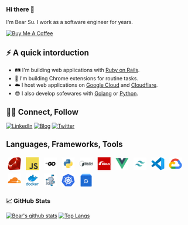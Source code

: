 ### Hi there 👋

I'm Bear Su. I work as a software engineer for years.

<a href="https://www.buymeacoffee.com/timfanda35" target="_blank"><img src="https://cdn.buymeacoffee.com/buttons/v2/default-yellow.png" alt="Buy Me A Coffee" style="height: 60px !important;width: 217px !important;" ></a>

## ⚡️ A quick intorduction

- 🛤️ I'm building web applications with [Ruby on Rails](https://rubyonrails.org/).
- 🤖 I'm building Chrome extensions for routine tasks.
- ☁️ I host web applications on [Google Cloud](https://cloud.google.com/) and [Cloudflare](https://www.cloudflare.com/).
- 😎 I also develop sofewares with [Golang](https://go.dev/) or [Python](https://www.python.org/).

## 🤝🏻 Connect, Follow

[![LinkedIn](https://img.shields.io/badge/LinkedIn-0077B5?style=for-the-badge&logo=linkedin&logoColor=white)](https://www.linkedin.com/in/bearsu/)
[![Blog](https://img.shields.io/badge/Blog-333333?style=for-the-badge&logo=blogger&logoColor=white)](https://blog.bear-su.dev/)
[![Twitter](https://img.shields.io/badge/Twitter-1DA1F2?style=for-the-badge&logo=twitter&logoColor=white)](https://twitter.com/Fandayo)


## Languages, Frameworks, Tools
<p float="left">
  <!-- Languages -->
  <img style="padding:5px;" align="center" alt="Ruby" width="35px" src="https://raw.githubusercontent.com/github/explore/main/topics/ruby/ruby.png"/>
  
  <img style="padding:5px;" align="center" alt="Javascript" width="35px" src="https://raw.githubusercontent.com/github/explore/main/topics/javascript/javascript.png"/>
  
  <img style="padding:5px;" align="center" alt="Go" width="35px" src="https://raw.githubusercontent.com/github/explore/main/topics/go/go.png"/>

  <img style="padding:5px;" align="center" alt="Python" width="35px" src="https://raw.githubusercontent.com/github/explore/main/topics/python/python.png"/>

  <img style="padding:5px;" align="center" alt="Bash" width="35px" src="https://raw.githubusercontent.com/github/explore/main/topics/bash/bash.png"/>
  
  <!-- Framework -->
  <img style="padding:5px;" align="center" alt="Rails" width="35px" src="https://raw.githubusercontent.com/github/explore/main/topics/rails/rails.png"/>
  
  <img style="padding:5px;" align="center" alt="Vue" width="35px" src="https://raw.githubusercontent.com/github/explore/main/topics/vue/vue.png"/>

  <img style="padding:5px;" align="center" alt="Tailwind" width="35px" src="https://raw.githubusercontent.com/github/explore/main/topics/tailwind/tailwind.png"/>
  
  <!-- Tools -->
  <img style="padding:5px;" align="center" alt="Visual Studio Code" width="35px" src="https://raw.githubusercontent.com/github/explore/main/topics/visual-studio-code/visual-studio-code.png"/>

  <img style="padding:5px;" align="center" alt="Google Cloud" width="35px" src="https://raw.githubusercontent.com/github/explore/main/topics/google-cloud/google-cloud.png"/>

  <img style="padding:5px;" align="center" alt="Cloudflare" width="35px" src="https://raw.githubusercontent.com/github/explore/main/topics/cloudflare/cloudflare.png"/>

  <img style="padding:5px;" align="center" alt="Docker" width="35px" src="https://raw.githubusercontent.com/github/explore/main/topics/docker/docker.png"/>
  
  <img style="padding:5px;" align="center" alt="Docker Compose" width="35px" src="https://raw.githubusercontent.com/github/explore/main/topics/docker-compose/docker-compose.png"/>

  <img style="padding:5px;" align="center" alt="Kubernetes" width="35px" src="https://raw.githubusercontent.com/github/explore/main/topics/kubernetes/kubernetes.png"/>

  <img style="padding:5px;" align="center" alt="Chrome Extension" width="35px" src="https://raw.githubusercontent.com/github/explore/main/topics/chrome-extension/chrome-extension.png"/>
</p>

### 📈 GitHub Stats 

[![Bear's github stats](https://github-readme-stats.vercel.app/api?username=timfanda35&count_private=true&show_icons=true)](https://github.com/anuraghazra/github-readme-stats)
[![Top Langs](https://github-readme-stats.vercel.app/api/top-langs/?username=timfanda35&layout=compact&langs_count=10)](https://github.com/anuraghazra/github-readme-stats)

